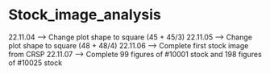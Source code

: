 # Stock_image_analysis
22.11.04 --> Change plot shape to square (45 + 45/3)
22.11.05 --> Change plot shape to square (48 + 48/4)
22.11.06 --> Complete first stock image from CRSP
22.11.07 --> Complete 99 figures of #10001 stock and 198 figures of #10025 stock
